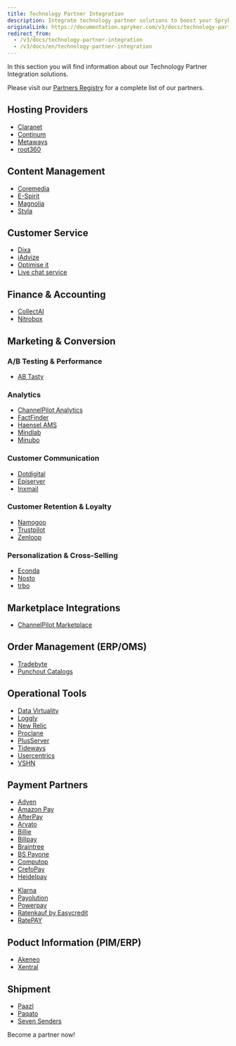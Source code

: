 ```yaml
---
title: Technology Partner Integration
description: Integrate technology partner solutions to boost your Spryker project performance.
originalLink: https://documentation.spryker.com/v3/docs/technology-partner-integration
redirect_from:
  - /v3/docs/technology-partner-integration
  - /v3/docs/en/technology-partner-integration
---
```


In this section you will find information about our Technology Partner Integration solutions.

Please visit our [Partners Registry](https://spryker.com/find-a-partner/) for a complete list of our partners.

##  Hosting Providers

* [Claranet](/docs/scos/dev/technology-partners/202001.0/hosting-providers/claranet.html)
* [Continum](/docs/scos/dev/technology-partners/202001.0/hosting-providers/continum.html)
* [Metaways](/docs/scos/dev/technology-partners/202001.0/hosting-providers/metaways.html)
* [root360](/docs/scos/dev/technology-partners/202001.0/hosting-providers/root-360.html)


## Content Management

<!--* [Censhare](/docs/scos/dev/technology-partners/202001.0/content-management/censhare.html)-->
* [Coremedia](/docs/scos/dev/technology-partners/202001.0/content-management/coremedia/coremedia.html)
* [E-Spirit](/docs/scos/dev/technology-partners/202001.0/content-management/e-spirit.html)
* [Magnolia](/docs/scos/dev/technology-partners/202001.0/content-management/magnolia.html)
* [Styla](/docs/scos/dev/technology-partners/202001.0/content-management/styla.html)

## Customer Service

* [Dixa](/docs/scos/dev/technology-partners/202001.0/customer-service/dixa.html)
* [iAdvize](/docs/scos/dev/technology-partners/202001.0/customer-service/iadvize.html)
* [Optimise it](/docs/scos/dev/technology-partners/202001.0/customer-service/optimise-it.html)
* [Live chat service](/docs/scos/dev/technology-partners/202001.0/customer-service/live-chat-service.html)

## Finance & Accounting

* [CollectAI](/docs/scos/dev/technology-partners/202001.0/finance-and-accounting/collectai.html)
* [Nitrobox](/docs/scos/dev/technology-partners/202001.0/finance-and-accounting/nitrobox.html)

## Marketing & Conversion
### A/B Testing & Performance

* [AB Tasty](/docs/scos/dev/technology-partners/202001.0/marketing-and-conversion/ab-testing-and-performance/ab-tasty.html)
<!--* [Baqend](/docs/scos/dev/technology-partners/202001.0/marketing-and-conversion/ab-testing-and-performance/baqend.html)-->

### Analytics

* [ChannelPilot Analytics](/docs/scos/dev/technology-partners/202001.0/marketing-and-conversion/analytics/channelpilot-analytics.html)
* [FactFinder](/docs/scos/dev/technology-partners/202001.0/marketing-and-conversion/analytics/fact-finder/fact-finder.html)
* [Haensel AMS](/docs/scos/dev/technology-partners/202001.0/marketing-and-conversion/analytics/haensel-ams.html)
* [Mindlab](/docs/scos/dev/technology-partners/202001.0/marketing-and-conversion/analytics/mindlab.html)
* [Minubo](/docs/scos/dev/technology-partners/202001.0/marketing-and-conversion/analytics/minubo.html)

### Customer Communication

* [Dotdigital](/docs/scos/dev/technology-partners/202001.0/marketing-and-conversion/customer-communication/dotdigital.html)
* [Episerver](/docs/scos/dev/technology-partners/202001.0/marketing-and-conversion/customer-communication/episerver/episerver.html)
* [Inxmail](/docs/scos/dev/technology-partners/202001.0/marketing-and-conversion/customer-communication/inxmail.html)

### Customer Retention & Loyalty

* [Namogoo](https://documentation.spryker.com/v4/docs/namogoo ) 
* [Trustpilot](/docs/scos/dev/technology-partners/202001.0/marketing-and-conversion/customer-retention-and-loyalty/trustpilot.html)
* [Zenloop](/docs/scos/dev/technology-partners/202001.0/marketing-and-conversion/customer-retention-and-loyalty/zenloop.html)

### Personalization & Cross-Selling

<!--* [8Select](/docs/scos/dev/technology-partners/202001.0/marketing-and-conversion/personalization-and-cross-selling/8select.html)-->
<!--* [Contentserv](https://documentation.spryker.com/v4/docs/)-->
* [Econda](/docs/scos/dev/technology-partners/202001.0/marketing-and-conversion/personalization-and-cross-selling/econda/econda.html)
* [Nosto](/docs/scos/dev/technology-partners/202001.0/marketing-and-conversion/personalization-and-cross-selling/nosto.html)
* [trbo](/docs/scos/dev/technology-partners/202001.0/marketing-and-conversion/personalization-and-cross-selling/trbo.html)

## Marketplace Integrations

* [ChannelPilot Marketplace](/docs/scos/dev/technology-partners/202001.0/marketplace-integrations/channelpilot-marketplace.html)

## Order Management (ERP/OMS)

* [Tradebyte](/docs/scos/dev/technology-partners/202001.0/order-management-erpoms/tradebyte.html)
* [Punchout Catalogs](/docs/scos/dev/technology-partners/202001.0/order-management-erpoms/punchout-catalogs/punchout-catalogs.html)

## Operational Tools

<!--* [Common Solutions](/docs/scos/dev/technology-partners/202001.0/operational-tools-monitoring-legal-etc/common-solutions.html)-->
* [Data Virtuality](/docs/scos/dev/technology-partners/202001.0/operational-tools-monitoring-legal-etc/data-virtuality.html)
* [Loggly](/docs/scos/dev/technology-partners/202001.0/operational-tools-monitoring-legal-etc/loggly.html)
* [New Relic](/docs/scos/dev/technology-partners/202001.0/operational-tools-monitoring-legal-etc/new-relic.html)
* [Proclane](/docs/scos/dev/technology-partners/202001.0/operational-tools-monitoring-legal-etc/proclane.html)
* [PlusServer](/docs/scos/dev/technology-partners/202001.0/operational-tools-monitoring-legal-etc/plusserver.html)
* [Tideways](/docs/scos/dev/technology-partners/202001.0/operational-tools-monitoring-legal-etc/tideways.html)
* [Usercentrics](/docs/scos/dev/technology-partners/202001.0/operational-tools-monitoring-legal-etc/usercentrics.html)
* [VSHN](/docs/scos/dev/technology-partners/202001.0/operational-tools-monitoring-legal-etc/vshn.html)
<!--* [Mindcurv](/docs/scos/dev/technology-partners/202001.0/operational-tools-monitoring-legal-etc/mindcurv.html)-->
<!--* [Shopmacher](/docs/scos/dev/technology-partners/202001.0/operational-tools-monitoring-legal-etc/shopmacher.html)-->


## Payment Partners

* [Adyen](/docs/scos/dev/technology-partners/202001.0/payment-partners/adyen/adyen.html)
* [Amazon Pay](/docs/scos/dev/technology-partners/202001.0/payment-partners/amazon-pay/amazon-pay.html)
* [AfterPay](/docs/scos/dev/technology-partners/202001.0/payment-partners/afterpay/afterpay.html)
* [Arvato](/docs/scos/dev/technology-partners/202001.0/payment-partners/arvato/arvato.html)
* [Billie](/docs/scos/dev/technology-partners/202001.0/payment-partners/billie.html)
* [Billpay](/docs/scos/dev/technology-partners/202001.0/payment-partners/billpay/billpay.html) 
* [Braintree](/docs/scos/dev/technology-partners/202001.0/payment-partners/braintree/braintree.html)
* [BS Payone](/docs/scos/dev/technology-partners/202001.0/payment-partners/bs-payone/bs-payone.html)
* [Computop](/docs/scos/dev/technology-partners/202001.0/payment-partners/computop/computop.html)
* [CrefoPay](/docs/scos/dev/technology-partners/202001.0/payment-partners/crefopay/crefopay.html)
* [Heidelpay](/docs/scos/dev/technology-partners/202001.0/payment-partners/heidelpay/heidelpay.html)
<!--* [Informa Solutions](/docs/scos/dev/technology-partners/202001.0/payment-partners/informa-solutions.html)-->
* [Klarna](/docs/scos/dev/technology-partners/202001.0/payment-partners/klarna/klarna.html)
* [Payolution](/docs/scos/dev/technology-partners/202001.0/payment-partners/payolution/payolution.html)
* [Powerpay](/docs/scos/dev/technology-partners/202001.0/payment-partners/powerpay.html)
* [Ratenkauf by Easycredit](/docs/scos/dev/technology-partners/202001.0/payment-partners/ratenkauf-by-easycredit/ratenkauf-by-easycredit.html)
* [RatePAY](/docs/scos/dev/technology-partners/202001.0/payment-partners/ratepay/ratepay.html)

 ## Poduct Information (PIM/ERP)

* [Akeneo](/docs/scos/dev/technology-partners/202001.0/product-information-pimerp/akeneo/akeneo.html)
* [Xentral](/docs/scos/dev/technology-partners/202001.0/order-management-erpoms/xentral.html)
<!--* [Censhare](https://documentation.spryker.com/v4/docs/)-->
<!--* [Contentserv](/docs/scos/dev/technology-partners/202001.0/product-information-pimerp/contentserv.html)-->
<!--* [Tradebyte](/docs/scos/dev/technology-partners/202001.0/order-management-erpoms/tradebyte.html)-->

 ## Shipment

* [Paazl](/docs/scos/dev/technology-partners/202001.0/shipment/paazl.html) 
* [Paqato](/docs/scos/dev/technology-partners/202001.0/shipment/paqato.html)
* [Seven Senders](/docs/scos/dev/technology-partners/202001.0/shipment/seven-senders.html)

Become a partner now!
